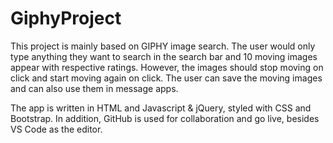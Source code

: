 # GiphyProject

This project is mainly based on GIPHY image search. The user would only type anything they want to search in the search bar and 10 moving images appear with respective ratings. However, the images should stop moving on click and start moving again on click. The user can save the moving images and can also use them in message apps.

The app is written in HTML and Javascript & jQuery, styled with CSS and Bootstrap. In addition, GitHub is used for collaboration and go live, besides VS Code as the editor.